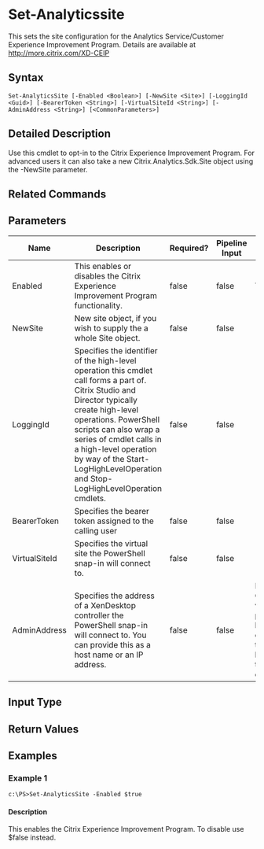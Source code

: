 ﻿
# Set-Analyticssite
This sets the site configuration for the Analytics Service/Customer Experience Improvement Program. Details are available at http://more.citrix.com/XD-CEIP
## Syntax
```
Set-AnalyticsSite [-Enabled <Boolean>] [-NewSite <Site>] [-LoggingId <Guid>] [-BearerToken <String>] [-VirtualSiteId <String>] [-AdminAddress <String>] [<CommonParameters>]
```
## Detailed Description
Use this cmdlet to opt-in to the Citrix Experience Improvement Program. For advanced users it can also take a new Citrix.Analytics.Sdk.Site object using the -NewSite parameter.


## Related Commands

## Parameters
| Name   | Description | Required? | Pipeline Input | Default Value |
| --- | --- | --- | --- | --- |
| Enabled | This enables or disables the Citrix Experience Improvement Program functionality. | false | false | True |
| NewSite | New site object, if you wish to supply the a whole Site object. | false | false |  |
| LoggingId | Specifies the identifier of the high-level operation this cmdlet call forms a part of. Citrix Studio and Director typically create high-level operations. PowerShell scripts can also wrap a series of cmdlet calls in a high-level operation by way of the Start-LogHighLevelOperation and Stop-LogHighLevelOperation cmdlets. | false | false |  |
| BearerToken | Specifies the bearer token assigned to the calling user | false | false |  |
| VirtualSiteId | Specifies the virtual site the PowerShell snap-in will connect to. | false | false |  |
| AdminAddress | Specifies the address of a XenDesktop controller the PowerShell snap-in will connect to. You can provide this as a host name or an IP address. | false | false | Localhost. Once a value is provided by any cmdlet, this value becomes the default. |

## Input Type

### 

## Return Values

### 

## Examples

### Example 1
```
c:\PS>Set-AnalyticsSite -Enabled $true
```
#### Description
This enables the Citrix Experience Improvement Program. To disable use \$false instead.

